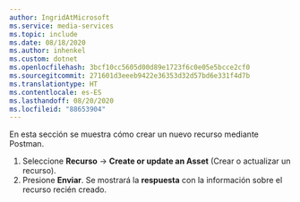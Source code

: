 ```yaml
---
author: IngridAtMicrosoft
ms.service: media-services
ms.topic: include
ms.date: 08/18/2020
ms.author: inhenkel
ms.custom: dotnet
ms.openlocfilehash: 3bcf10cc5605d00d89e1723f6c0e05e5bcce2cf0
ms.sourcegitcommit: 271601d3eeeb9422e36353d32d57bd6e331f4d7b
ms.translationtype: HT
ms.contentlocale: es-ES
ms.lasthandoff: 08/20/2020
ms.locfileid: "88653904"
---
```

<!--Create a media services asset with Postman-->

En esta sección se muestra cómo crear un nuevo recurso mediante Postman.

1. Seleccione **Recurso** -> **Create or update an Asset** (Crear o actualizar un recurso).
2. Presione **Enviar**. Se mostrará la **respuesta** con la información sobre el recurso recién creado.

<!-- improved graphics needed here.  They have been omitted until this can be a work item in the backlog -->
